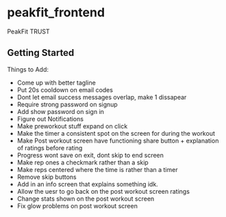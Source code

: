 # peakfit_frontend

PeakFit TRUST

## Getting Started

Things to Add:
- Come up with better tagline
- Put 20s cooldown on email codes 
- Dont let email success messages overlap, make 1 dissapear
- Require strong password on signup
- Add show password on sign in 
- Figure out Notifications
- Make preworkout stuff expand on click
- Make the timer a consistent spot on the screen for during the workout 
- Make Post workout screen have functioning share button + explanation of ratings before rating
- Progress wont save on exit, dont skip to end screen
- Make rep ones a checkmark rather than a skip
- Make reps centered where the time is rather than a timer
- Remove skip buttons
- Add in an info screen that explains something idk.
- Allow the uesr to go back on the post workout screen ratings
- Change stats shown on the post workout screen
- Fix glow problems on post workout screen